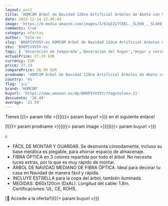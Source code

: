 ```yaml
---
layout: post
title: 'HOMCOM Árbol de Navidad 120cm Artificial Árboles de Abeto con Soporte Fibra Óptica Brillante Multicolor Ignífugo'
date: 2022-12-14 12:46:44
image: 'https://m.media-amazon.com/images/I/61qIZyTC6EL._SL500_._SL400_.jpg'
comments: true
category: ofertas
author: 'tole.es'
slug: 'B00PIVVV5Y-es HOMCOM Árbol de Navidad 120cm Artificial Árboles de Abeto...'
sku: 'B00PIVVV5Y-es'
tags: [ 'Decoración de temporada','Decoración del hogar','Hogar y cocina','homcom','navidad','Árboles de navidad','🇪🇸', ]
actualPrice: 27.19 EUR
currency: EUR
price: 27.19
comparePrice: 36.99 EUR
prodname: 'HOMCOM Árbol de Navidad 120cm Artificial Árboles de Abeto con Soporte Fibra Óptica Brillante Multicolor Ignífugo'
country: 'es'
flag: '🇪🇸'
brand: 'HOMCOM'
buyurl: 'https://www.amazon.es/dp/B00PIVVV5Y/?tag=tolees-21'
descuento: '26.49'
average: '21.59'
---
```


Tienes [{{< param title >}}]({{< param buyurl >}}) en el siguiente enlace!

[![{{< param prodname >}}]({{< param image >}})]({{< param buyurl >}})

ℹ️:

- FÁCIL DE MONTAR Y GUARDAR. Se desmonta cómodamente, incluso su base metálica es plegable, para ahorrar espacio de almacenaje.
- FIBRA ÓPTICA en 3 colores repartida por todo el árbol. No necesita luces extras, por lo que es muy rápido de montar.
- ÁRBOL DE NAVIDAD MEDIANO DE FIBRA ÓPTICA. Ideal para decorar tu casa en Navidad de manera fácil y rápida.
- INCLUYE ESTRELLA para la copa del árbol, también iluminada.
- MEDIDAS: Φ60x120cm (DxAL). Longitud del cable: 1.8m. Certificaciones: UL, CE, ROHS.

[🛒 Accede a la oferta!!]({{< param buyurl >}})
